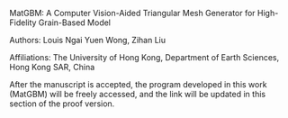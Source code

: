 MatGBM: A Computer Vision-Aided Triangular Mesh Generator for High-Fidelity Grain-Based Model

Authors: Louis Ngai Yuen Wong, Zihan Liu

Affiliations: The University of Hong Kong, Department of Earth Sciences, Hong Kong SAR, China

After the manuscript is accepted, the program developed in this work (MatGBM) will be freely accessed, and the link will be updated in this section of the proof version.
